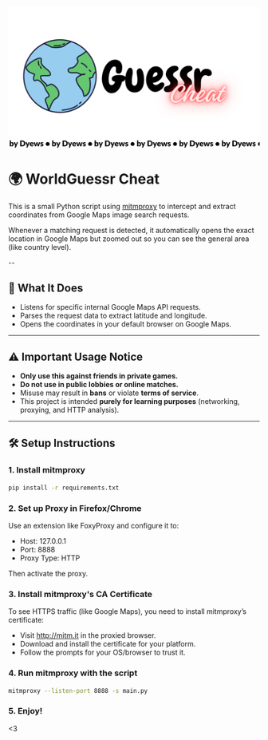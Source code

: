 ![banner](./logo.png)

# 🌍 WorldGuessr Cheat

This is a small Python script using [mitmproxy](https://mitmproxy.org/) to intercept and extract coordinates from Google Maps image search requests.

Whenever a matching request is detected, it automatically opens the exact location in Google Maps but zoomed out so you can see the general area (like country level).

--

## 🚀 What It Does

- Listens for specific internal Google Maps API requests.
- Parses the request data to extract latitude and longitude.
- Opens the coordinates in your default browser on Google Maps.

---

## ⚠️ Important Usage Notice

- **Only use this against friends in private games.**
- **Do not use in public lobbies or online matches.**
- Misuse may result in **bans** or violate **terms of service**.
- This project is intended **purely for learning purposes** (networking, proxying, and HTTP analysis).

---

## 🛠 Setup Instructions

### 1. Install mitmproxy

```bash
pip install -r requirements.txt
```

### 2. Set up Proxy in Firefox/Chrome
Use an extension like FoxyProxy and configure it to:

- Host: 127.0.0.1
- Port: 8888
- Proxy Type: HTTP

Then activate the proxy.


### 3. Install mitmproxy's CA Certificate
To see HTTPS traffic (like Google Maps), you need to install mitmproxy’s certificate:

- Visit http://mitm.it in the proxied browser.
- Download and install the certificate for your platform.
- Follow the prompts for your OS/browser to trust it.


### 4. Run mitmproxy with the script

```bash
mitmproxy --listen-port 8888 -s main.py
```

### 5. Enjoy!
<3
